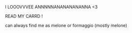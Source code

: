 I LOOOVVVEE ANNNNNANANANANANNA <3

READ MY CARRD !

can always find me as melone or formaggio (mostly melone)
